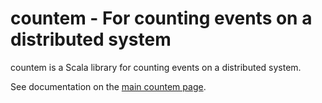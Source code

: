 countem - For counting events on a distributed system 
=======

countem is a Scala library for counting events on a distributed system.

See documentation on the [main countem page](./README.md).

